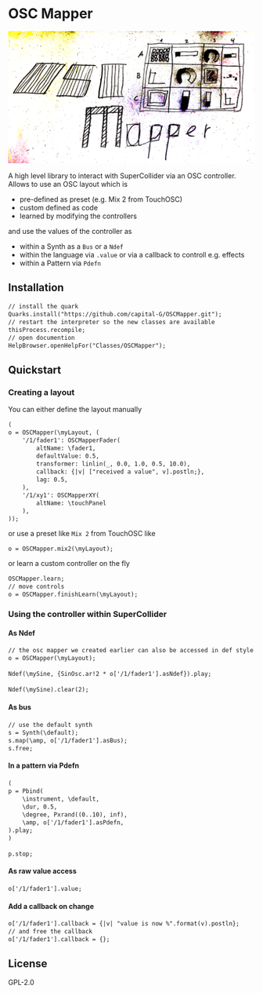 # OSC Mapper

![OSC Mapper logo](logo.png)

A high level library to interact with SuperCollider via an OSC controller.
Allows to use an OSC layout which is

* pre-defined as preset (e.g. Mix 2 from TouchOSC)
* custom defined as code
* learned by modifying the controllers

and use the values of the controller as

* within a Synth as a `Bus` or a `Ndef`
* within the language via `.value` or via a callback to controll e.g. effects
* within a Pattern via `Pdefn`

## Installation

```supercollider
// install the quark
Quarks.install("https://github.com/capital-G/OSCMapper.git");
// restart the interpreter so the new classes are available
thisProcess.recompile;
// open documention
HelpBrowser.openHelpFor("Classes/OSCMapper");
```

## Quickstart

### Creating a layout

You can either define the layout manually

```supercollider
(
o = OSCMapper(\myLayout, (
    '/1/fader1': OSCMapperFader(
        altName: \fader1,
        defaultValue: 0.5,
        transformer: linlin(_, 0.0, 1.0, 0.5, 10.0),
        callback: {|v| ["received a value", v].postln;},
        lag: 0.5,
    ),
    '/1/xy1': OSCMapperXY(
        altName: \touchPanel
    ),
));
```

or use a preset like `Mix 2` from TouchOSC like

```supercollider
o = OSCMapper.mix2(\myLayout);
```

or learn a custom controller on the fly

```supercollider
OSCMapper.learn;
// move controls
o = OSCMapper.finishLearn(\myLayout);
```

### Using the controller within SuperCollider

#### As Ndef

```supercollider
// the osc mapper we created earlier can also be accessed in def style
o = OSCMapper(\myLayout);

Ndef(\mySine, {SinOsc.ar!2 * o['/1/fader1'].asNdef}).play;

Ndef(\mySine).clear(2);
```

#### As bus

```supercollider
// use the default synth
s = Synth(\default);
s.map(\amp, o['/1/fader1'].asBus);
s.free;
```

#### In a pattern via Pdefn

```supercollider
(
p = Pbind(
    \instrument, \default,
    \dur, 0.5,
    \degree, Pxrand((0..10), inf),
    \amp, o['/1/fader1'].asPdefn,
).play;
)

p.stop;
```

#### As raw value access

```supercollider
o['/1/fader1'].value;
```

#### Add a callback on change

```supercollider
o['/1/fader1'].callback = {|v| "value is now %".format(v).postln};
// and free the callback
o['/1/fader1'].callback = {};
```

## License

GPL-2.0
